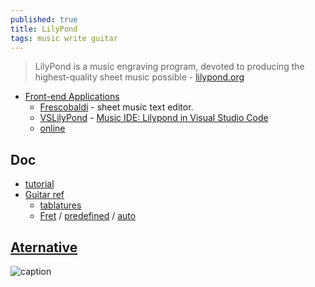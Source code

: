 ```yaml
---
published: true
title: LilyPond
tags: music write guitar
---
```

> LilyPond is a music engraving program, devoted to producing the highest-quality sheet music possible - [lilypond.org](http://lilypond.org/)

- [Front-end Applications](http://lilypond.org/easier-editing.html)
	- [Frescobaldi](https://www.frescobaldi.org/) - sheet music text editor.
    - [VSLilyPond](https://github.com/lhl2617/VSLilyPond) - [Music IDE: Lilypond in Visual Studio Code](https://blog.anonymous-function.net/2017/10/24/music-ide-lilypond-in-visual-studio-code/)
    - [online](https://www.hacklily.org/)

## Doc
- [tutorial](http://lilypond.org/doc/v2.22/Documentation/learning/simple-notation)
- [Guitar ref](http://lilypond.org/doc/v2.19/Documentation/notation/common-notation-for-fretted-strings.en.html)
	- [tablatures](https://lilypond.org/doc/v2.19/Documentation/notation/common-notation-for-fretted-strings.en.html#default-tablatures)
    - [Fret](https://lilypond.org/doc/v2.19/Documentation/notation/common-notation-for-fretted-strings.en.html#fret-diagram-markups) / [predefined](https://lilypond.org/doc/v2.19/Documentation/notation/common-notation-for-fretted-strings.en.html#predefined-fret-diagrams) / [auto](https://lilypond.org/doc/v2.19/Documentation/notation/common-notation-for-fretted-strings.en.html#automatic-fret-diagrams)

## [Aternative](http://linuxmao.org/Le+coin+des+guitaristes)

![caption](http://lilypond.org/pictures/bwv861-lilypond.png)
